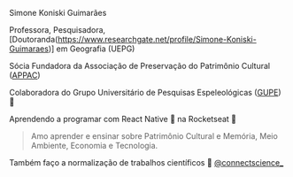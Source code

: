 Simone Koniski Guimarães

Professora, Pesquisadora, [Doutoranda(https://www.researchgate.net/profile/Simone-Koniski-Guimaraes)] em Geografia (UEPG)

Sócia Fundadora da Associação de Preservação do Patrimônio Cultural ([APPAC](https://www.appac.org.br/))

Colaboradora do Grupo Universitário de Pesquisas Espeleológicas ([GUPE](https://www.gupe.org.br/)) :bat:

Aprendendo a programar com React Native :iphone: na Rocketseat :rocket:

> Amo aprender e ensinar sobre Patrimônio Cultural e Memória, Meio Ambiente, Economia e Tecnologia.

Também faço a normalização de trabalhos científicos :bookmark_tabs:
[@connectscience_](https://www.instagram.com/connectscience_/)
